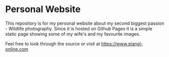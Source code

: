 # Personal Website
This repository is for my personal website about my second biggest passion - Wildlife photography.
Since it is hosted on Github Pages it is a simple static page showing some of my wife's and my favourite images.

Feel free to look through the source or visit at https://www.stangl-online.com
